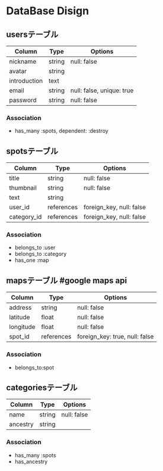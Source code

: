 # DataBase Disign

## usersテーブル
|Column|Type|Options|
|------|----|-------|
|nickname|string|null: false|
|avatar|string||
|introduction|text||
|email|string|null: false, unique: true|
|password|string|null: false|

### Association
 - has_many :spots, dependent: :destroy


## spotsテーブル
|Column|Type|Options|
|------|----|-------|
|title|string|null: false|
|thumbnail|string|null: false|
|text|string||
|user_id|references|foreign_key, null: false|
|category_id|references|foreign_key, null: false|

### Association
 - belongs_to :user
 - belongs_to :category
 - has_one :map


## mapsテーブル #google maps api
|Column|Type|Options|
|------|----|-------|
|address|string|null: false|
|latitude|float|null: false|
|longitude|float|null: false|
|spot_id|references|foreign_key: true, null: false|

### Association
 - belongs_to:spot


## categoriesテーブル
|Column|Type|Options|
|------|----|-------|
|name|string|null: false|
|ancestry|string||

### Association
 - has_many :spots
 - has_ancestry




